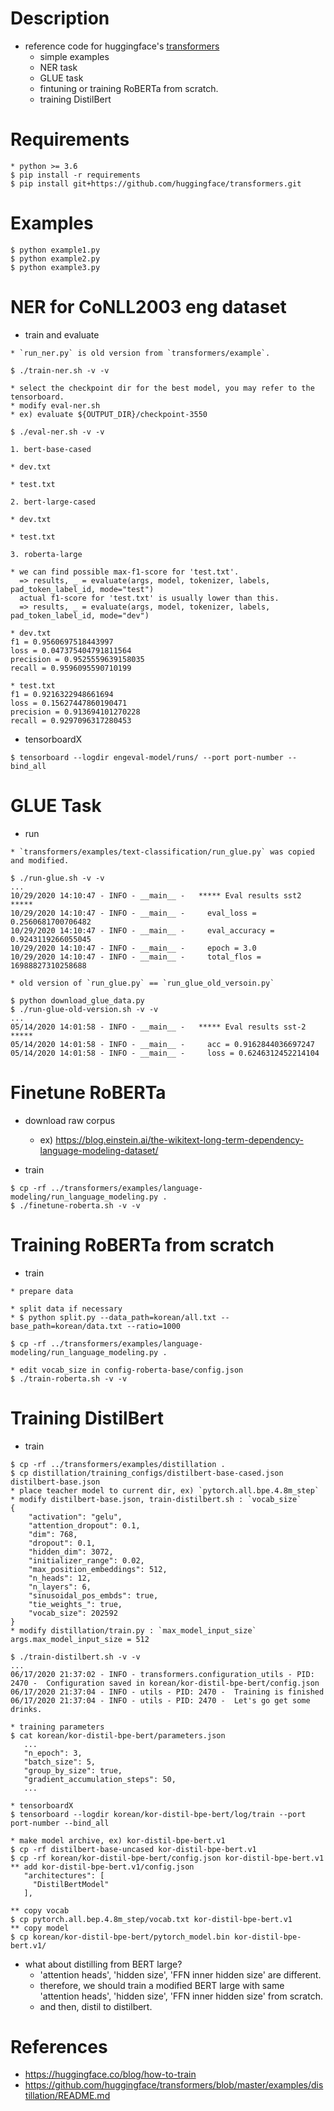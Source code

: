 # Description

- reference code for huggingface's [transformers](https://github.com/huggingface/transformers)
  - simple examples
  - NER task
  - GLUE task
  - fintuning or training RoBERTa from scratch.
  - training DistilBert

# Requirements

```
* python >= 3.6
$ pip install -r requirements
$ pip install git+https://github.com/huggingface/transformers.git
```

# Examples

```
$ python example1.py
$ python example2.py
$ python example3.py
```

# NER for CoNLL2003 eng dataset

- train and evaluate
```
* `run_ner.py` is old version from `transformers/example`.

$ ./train-ner.sh -v -v

* select the checkpoint dir for the best model, you may refer to the tensorboard.
* modify eval-ner.sh
* ex) evaluate ${OUTPUT_DIR}/checkpoint-3550

$ ./eval-ner.sh -v -v

1. bert-base-cased

* dev.txt

* test.txt

2. bert-large-cased

* dev.txt

* test.txt

3. roberta-large

* we can find possible max-f1-score for 'test.txt'.
  => results, _ = evaluate(args, model, tokenizer, labels, pad_token_label_id, mode="test")
  actual f1-score for 'test.txt' is usually lower than this.
  => results, _ = evaluate(args, model, tokenizer, labels, pad_token_label_id, mode="dev")

* dev.txt
f1 = 0.9560697518443997
loss = 0.047375404791811564
precision = 0.9525559639158035
recall = 0.9596095590710199

* test.txt
f1 = 0.9216322948661694
loss = 0.15627447860190471
precision = 0.913694101270228
recall = 0.9297096317280453

```

- tensorboardX
```
$ tensorboard --logdir engeval-model/runs/ --port port-number --bind_all
```



# GLUE Task

- run
```
* `transformers/examples/text-classification/run_glue.py` was copied and modified. 

$ ./run-glue.sh -v -v
...
10/29/2020 14:10:47 - INFO - __main__ -   ***** Eval results sst2 *****
10/29/2020 14:10:47 - INFO - __main__ -     eval_loss = 0.2560681700706482
10/29/2020 14:10:47 - INFO - __main__ -     eval_accuracy = 0.9243119266055045
10/29/2020 14:10:47 - INFO - __main__ -     epoch = 3.0
10/29/2020 14:10:47 - INFO - __main__ -     total_flos = 16988827310258688

* old version of `run_glue.py` == `run_glue_old_versoin.py`

$ python download_glue_data.py
$ ./run-glue-old-version.sh -v -v
...
05/14/2020 14:01:58 - INFO - __main__ -   ***** Eval results sst-2 *****
05/14/2020 14:01:58 - INFO - __main__ -     acc = 0.9162844036697247
05/14/2020 14:01:58 - INFO - __main__ -     loss = 0.6246312452214104
```



# Finetune RoBERTa

- download raw corpus
  - ex) https://blog.einstein.ai/the-wikitext-long-term-dependency-language-modeling-dataset/

- train
```
$ cp -rf ../transformers/examples/language-modeling/run_language_modeling.py .
$ ./finetune-roberta.sh -v -v
```



# Training RoBERTa from scratch

- train
```
* prepare data

* split data if necessary
* $ python split.py --data_path=korean/all.txt --base_path=korean/data.txt --ratio=1000

$ cp -rf ../transformers/examples/language-modeling/run_language_modeling.py .

* edit vocab_size in config-roberta-base/config.json
$ ./train-roberta.sh -v -v

```


# Training DistilBert

- train
```
$ cp -rf ../transformers/examples/distillation .
$ cp distillation/training_configs/distilbert-base-cased.json distilbert-base.json
* place teacher model to current dir, ex) `pytorch.all.bpe.4.8m_step`
* modify distilbert-base.json, train-distilbert.sh : `vocab_size`
{
	"activation": "gelu",
	"attention_dropout": 0.1,
	"dim": 768,
	"dropout": 0.1,
	"hidden_dim": 3072,
	"initializer_range": 0.02,
	"max_position_embeddings": 512,
	"n_heads": 12,
	"n_layers": 6,
	"sinusoidal_pos_embds": true,
	"tie_weights_": true,
	"vocab_size": 202592
}
* modify distillation/train.py : `max_model_input_size`
args.max_model_input_size = 512

$ ./train-distilbert.sh -v -v
...
06/17/2020 21:37:02 - INFO - transformers.configuration_utils - PID: 2470 -  Configuration saved in korean/kor-distil-bpe-bert/config.json
06/17/2020 21:37:04 - INFO - utils - PID: 2470 -  Training is finished
06/17/2020 21:37:04 - INFO - utils - PID: 2470 -  Let's go get some drinks.

* training parameters
$ cat korean/kor-distil-bpe-bert/parameters.json
   ...
   "n_epoch": 3,
   "batch_size": 5,
   "group_by_size": true,
   "gradient_accumulation_steps": 50,
   ...

* tensorboardX
$ tensorboard --logdir korean/kor-distil-bpe-bert/log/train --port port-number --bind_all

* make model archive, ex) kor-distil-bpe-bert.v1
$ cp -rf distilbert-base-uncased kor-distil-bpe-bert.v1
$ cp -rf korean/kor-distil-bpe-bert/config.json kor-distil-bpe-bert.v1
** add kor-distil-bpe-bert.v1/config.json
   "architectures": [
     "DistilBertModel"
   ],

** copy vocab
$ cp pytorch.all.bep.4.8m_step/vocab.txt kor-distil-bpe-bert.v1
** copy model
$ cp korean/kor-distil-bpe-bert/pytorch_model.bin kor-distil-bpe-bert.v1/
```

- what about distilling from BERT large?
  - 'attention heads', 'hidden size', 'FFN inner hidden size' are different.
  - therefore, we should train a modified BERT large with same 'attention heads', 'hidden size', 'FFN inner hidden size' from scratch.
  - and then, distil to distilbert.

# References

- https://huggingface.co/blog/how-to-train
- https://github.com/huggingface/transformers/blob/master/examples/distillation/README.md

